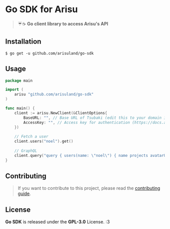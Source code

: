 # Go SDK for Arisu
> ☔☕ **Go client library to access Arisu's API**

## Installation
```shell
$ go get -u github.com/arisuland/go-sdk
```

## Usage
```go
package main

import (
	arisu "github.com/arisuland/go-sdk"
)

func main() {
	client := arisu.NewClient(&ClientOptions{
		BaseURL: "", // Base URL of Tsubaki (edit this to your domain if self-hosting)
        AccessKey: "", // Access key for authentication (https://docs.arisu.land/tsubaki/authentication#getting-access-key)
    })
	
	// Fetch a user
	client.users("noel").get()
	
	// GraphQL
	client.query("query { users(name: \"noel\") { name projects avatarUrl(size: 512) } }")
}
```

## Contributing
> If you want to contribute to this project, please read the [contributing guide](./.github/CONTRIBUTING.md).

## License
**Go SDK** is released under the **GPL-3.0** License. :3
